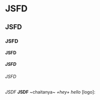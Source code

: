 # JSFD
## JSFD
### JSFD
#### JSFD
##### JSFD
###### JSFD
*JSDF* 
**JSDF**
~chaitanya~
*+hey+*
*hello*
[logo]:
